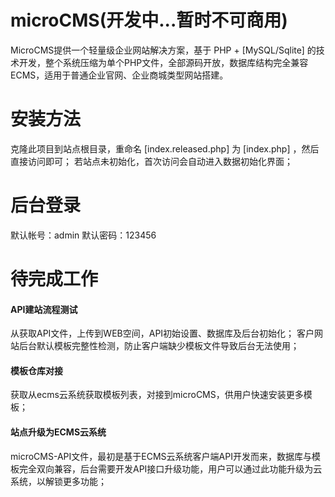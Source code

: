 # microCMS(开发中...暂时不可商用)
MicroCMS提供一个轻量级企业网站解决方案，基于 PHP + [MySQL/Sqlite] 的技术开发，整个系统压缩为单个PHP文件，全部源码开放，数据库结构完全兼容ECMS，适用于普通企业官网、企业商城类型网站搭建。

# 安装方法
克隆此项目到站点根目录，重命名 [index.released.php] 为 [index.php] ，然后直接访问即可；
若站点未初始化，首次访问会自动进入数据初始化界面；

# 后台登录
默认帐号：admin  默认密码：123456

# 待完成工作
#### API建站流程测试  
从获取API文件，上传到WEB空间，API初始设置、数据库及后台初始化；
客户网站后台默认模板完整性检测，防止客户端缺少模板文件导致后台无法使用；

#### 模板仓库对接  
获取从ecms云系统获取模板列表，对接到microCMS，供用户快速安装更多模板；

#### 站点升级为ECMS云系统  
microCMS-API文件，最初是基于ECMS云系统客户端API开发而来，数据库与模板完全双向兼容，后台需要开发API接口升级功能，用户可以通过此功能升级为云系统，以解锁更多功能；
